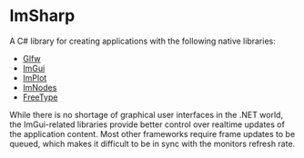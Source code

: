 # ImSharp

A C# library for creating applications with the following native libraries:

 - [Glfw](https://github.com/glfw/glfw)
 - [ImGui](https://github.com/ocornut/imgui)
 - [ImPlot](https://github.com/epezent/implot)
 - [ImNodes](https://github.com/Nelarius/imnodes)
 - [FreeType](https://freetype.org/)

While there is no shortage of graphical user interfaces in the .NET world, the ImGui-related libraries provide better control over realtime updates of the application content.
Most other frameworks require frame updates to be queued, which makes it difficult to be in sync with the monitors refresh rate.

